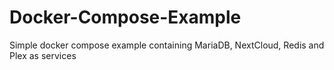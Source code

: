 # Docker-Compose-Example
Simple docker compose example containing MariaDB, NextCloud, Redis and Plex as services
